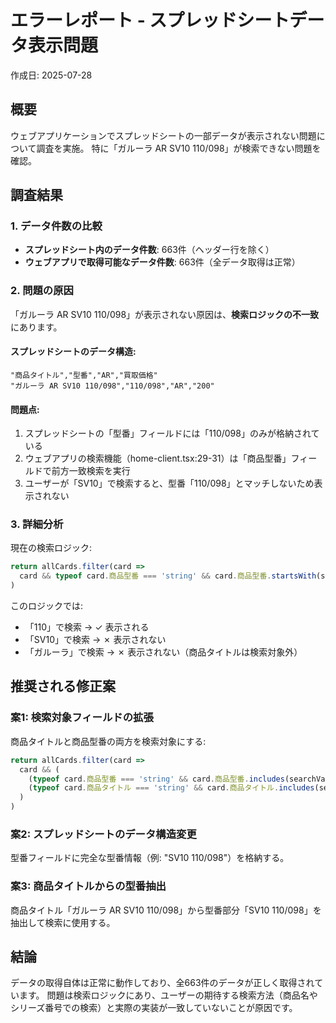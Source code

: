 # エラーレポート - スプレッドシートデータ表示問題
作成日: 2025-07-28

## 概要
ウェブアプリケーションでスプレッドシートの一部データが表示されない問題について調査を実施。
特に「ガルーラ AR SV10 110/098」が検索できない問題を確認。

## 調査結果

### 1. データ件数の比較
- **スプレッドシート内のデータ件数**: 663件（ヘッダー行を除く）
- **ウェブアプリで取得可能なデータ件数**: 663件（全データ取得は正常）

### 2. 問題の原因
「ガルーラ AR SV10 110/098」が表示されない原因は、**検索ロジックの不一致**にあります。

#### スプレッドシートのデータ構造:
```csv
"商品タイトル","型番","AR","買取価格"
"ガルーラ AR SV10 110/098","110/098","AR","200"
```

#### 問題点:
1. スプレッドシートの「型番」フィールドには「110/098」のみが格納されている
2. ウェブアプリの検索機能（home-client.tsx:29-31）は「商品型番」フィールドで前方一致検索を実行
3. ユーザーが「SV10」で検索すると、型番「110/098」とマッチしないため表示されない

### 3. 詳細分析
現在の検索ロジック:
```typescript
return allCards.filter(card =>
  card && typeof card.商品型番 === 'string' && card.商品型番.startsWith(searchValue)
)
```

このロジックでは:
- 「110」で検索 → ✓ 表示される
- 「SV10」で検索 → ✗ 表示されない
- 「ガルーラ」で検索 → ✗ 表示されない（商品タイトルは検索対象外）

## 推奨される修正案

### 案1: 検索対象フィールドの拡張
商品タイトルと商品型番の両方を検索対象にする:
```typescript
return allCards.filter(card =>
  card && (
    (typeof card.商品型番 === 'string' && card.商品型番.includes(searchValue)) ||
    (typeof card.商品タイトル === 'string' && card.商品タイトル.includes(searchValue))
  )
)
```

### 案2: スプレッドシートのデータ構造変更
型番フィールドに完全な型番情報（例: "SV10 110/098"）を格納する。

### 案3: 商品タイトルからの型番抽出
商品タイトル「ガルーラ AR SV10 110/098」から型番部分「SV10 110/098」を抽出して検索に使用する。

## 結論
データの取得自体は正常に動作しており、全663件のデータが正しく取得されています。
問題は検索ロジックにあり、ユーザーの期待する検索方法（商品名やシリーズ番号での検索）と実際の実装が一致していないことが原因です。